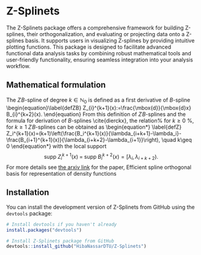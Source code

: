 # Z-Splinets

The Z-Splinets package offers a comprehensive framework for building Z-splines, their orthogonalization, and evaluating or projecting data onto a Z-splines basis. It supports users in visualizing Z-splines by providing intuitive plotting functions. This package is designed to facilitate advanced functional data analysis tasks by combining robust mathematical tools and user-friendly functionality, ensuring seamless integration into your analysis workflow.

## Mathematical formulation 
The $Z\!B$-spline of degree $k\in \mathbb{N}_0$ is defined as a first derivative of $B$-spline
\begin{equation}\label{defZB}
Z_{i}^{k+1}(x):=\frac{\mbox{d}}{\mbox{d}x} B_{i}^{k+2}(x).
\end{equation}
From this definition of $Z\!B$-splines and the formula for derivation of $B$-splines \cite{dierckx}, the relation% for $k\geq 0$ %, for $k\geq 1$ $Z\!B$-splines can be obtained as
\begin{equation*}
\label{defZ}
Z_i^{k+1}(x)=(k+1)\left(\frac{B_i^{k+1}(x)}{\lambda_{i+k+1}-\lambda_i}-\frac{B_{i+1}^{k+1}(x)}{\lambda_{i+k+2}-\lambda_{i+1}}\right), \quad k\geq 0
\end{equation*}
with the local support
$$\mbox{supp}\;Z_i^{k+1}(x) \; = \; \mbox{supp}\;B_i^{k+2}(x)=[\lambda_i,\lambda_{i+k+2}).$$
For more details see [the
arxiv link](https://arxiv.org/pdf/2405.02231.pdf) for the paper, Efficient spline orthogonal basis for representation of density functions

## Installation

You can install the development version of Z-Splinets from GitHub using the `devtools` package:

```r
# Install devtools if you haven't already
install.packages("devtools")

# Install Z-Splinets package from GitHub
devtools::install_github("HibaNassarDTU/Z-Splinets")

